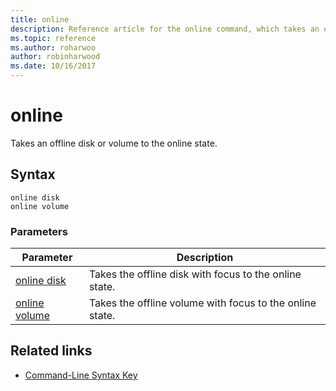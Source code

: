```yaml
---
title: online
description: Reference article for the online command, which takes an offline disk or volume to the online state.
ms.topic: reference
ms.author: roharwoo
author: robinharwood
ms.date: 10/16/2017
---
```



# online

Takes an offline disk or volume to the online state.

## Syntax

```
online disk
online volume
```

### Parameters

| Parameter | Description |
|--|--|
| [online disk](online-disk.md) | Takes the offline disk with focus to the online state. |
| [online volume](online-volume.md) | Takes the offline volume with focus to the online state. |

## Related links

- [Command-Line Syntax Key](command-line-syntax-key.md)
